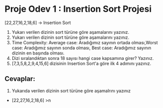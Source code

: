 # Proje Odev 1 : Insertion Sort Projesi
[22,27,16,2,18,6] -> Insertion Sort

1. Yukarı verilen dizinin sort türüne göre aşamalarını yazınız.
2. Yukarı verilen dizinin sort türüne göre aşamalarını yazınız.
3. Time Complexity: Average case: Aradığımız sayının ortada olması,Worst case: Aradığımız sayının sonda olması, Best case: Aradığımız sayının dizinin en başında olması.
4. Dizi sıralandıktan sonra 18 sayısı hangi case kapsamına girer? Yazınız.
5. [7,3,5,8,2,9,4,15,6] dizisinin Insertion Sort'a göre ilk 4 adımını yazınız.
## Cevaplar:
1. Yukarıda verilen dizinin sort türüne göre aşamalrını yazınız 
- [22,27,16,2,18,6] >n

